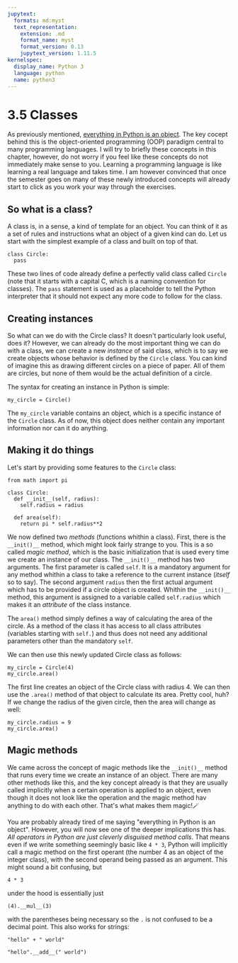 ```yaml
---
jupytext:
  formats: md:myst
  text_representation:
    extension: .md
    format_name: myst
    format_version: 0.13
    jupytext_version: 1.11.5
kernelspec:
  display_name: Python 3
  language: python
  name: python3
---
```


# 3.5 Classes

As previously mentioned, [everything in Python is an object](1_Everything_is_an_object). The key cocept behind this is the object-oriented programming (OOP) paradigm central to many programming languages. I will try to briefly these concepts in this chapter, however, do not worry if you feel like these concepts do not immediately make sense to you. Learning a programming language is like learning a real language and takes time. I am however convinced that once the semester goes on many of these newly introduced concepts will already start to click as you work your way through the exercises.

## So what is a class?

A class is, in a sense, a kind of template for an object. You can think of it as a set of rules and instructions what an object of a given kind can do. Let us start with the simplest example of a class and built on top of that.

```{code-cell}
class Circle:
  pass
```

These two lines of code already define a perfectly valid class called `Circle` (note that it starts with a capital C, which is a naming convention for classes). The `pass` statement is used as a placeholder to tell the Python interpreter that it should not expect any more code to follow for the class.

## Creating instances

So what can we do with the Circle class? It doesn't particularly look useful, does it? However, we can already do the most important thing we can do with a class, we can create a new *instance* of said class, which is to say we create objects whose behavior is defined by the `Circle` class. You can kind of imagine this as drawing different circles on a piece of paper. All of them are circles, but none of them would be the actual definition of a circle.

The syntax for creating an instance in Python is simple:

```{code-cell}
my_circle = Circle()
```

The `my_circle` variable contains an object, which is a specific instance of the `Circle` class. As of now, this object does neither contain any important information nor can it do anything.

## Making it do things

Let's start by providing some features to the `Circle` class:

```{code-cell}
from math import pi

class Circle:
  def __init__(self, radius):
    self.radius = radius

  def area(self):
    return pi * self.radius**2
```

We now defined two *methods* (functions whithin a class). First, there is the `__init()__` method, which might look fairly strange to you. This is a so called *magic method*, which is the basic initialization that is used every time we create an instance of our class. The `__init()__` method has two arguments. The first parameter is called `self`. It is a mandatory argument for any method whithin a class to take a reference to the current instance (*itself* so to say). The second argument `radius` then the first actual argument which has to be provided if a circle object is created. Whithin the `__init()__` method, this argument is assigned to a variable called `self.radius` which makes it an *attribute* of the class instance.

The `area()` method simply defines a way of calculating the area of the circle. As a method of the class it has access to all class attributes (variables starting with `self.`) and thus does not need any additional parameters other than the mandatory `self`.

We can then use this newly updated Circle class as follows:

```{code-cell}
my_circle = Circle(4)
my_circle.area()
```

The first line creates an object of the Circle class with radius 4. We can then use the `.area()` method of that object to calculate its area. Pretty cool, huh? If we change the radius of the given circle, then the area will change as well:

```{code-cell}
my_circle.radius = 9
my_circle.area()
```

## Magic methods

We came across the concept of magic methods like the `__init()__` method that runs every time we create an instance of an object. There are many other methods like this, and the key concept already is that they are usually called implicitly when a certain operation is applied to an object, even though it does not look like the operation and the magic method hav anything to do with each other. That's what makes them magic!🪄

You are probably already tired of me saying "everything in Python is an object". However, you will now see one of the deeper implications this has. *All operators in Python are just cleverly disguised method calls*. That means even if we write something seemingly basic like `4 * 3`, Python will implicitly call a magic method on the first operant (the number 4 as an object of the integer class), with the second operand being passed as an argument. This might sound a bit confusing, but

```{code-cell}
4 * 3
```

under the hood is essentially just

```{code-cell}
(4).__mul__(3)
```

with the parentheses being necessary so the `.` is not confused to be a decimal point. This also works for strings:

```{code-cell}
"hello" + " world"
```

```{code-cell}
"hello".__add__(" world")
```